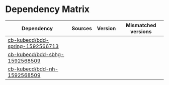 # Dependency Matrix

Dependency | Sources | Version | Mismatched versions
---------- | ------- | ------- | -------------------
[cb-kubecd/bdd-spring-1592566713](https://github.com/cb-kubecd/bdd-spring-1592566713.git) |  | []() | 
[cb-kubecd/bdd-sbhg-1592568509](https://github.com/cb-kubecd/bdd-sbhg-1592568509.git) |  | []() | 
[cb-kubecd/bdd-nh-1592568509](https://github.com/cb-kubecd/bdd-nh-1592568509.git) |  | []() | 
